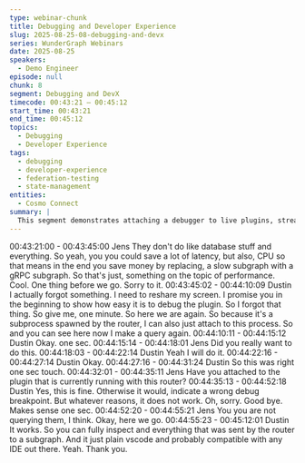 ```yaml
---
type: webinar-chunk
title: Debugging and Developer Experience
slug: 2025-08-25-08-debugging-and-devx
series: WunderGraph Webinars
date: 2025-08-25
speakers:
  - Demo Engineer
episode: null
chunk: 8
segment: Debugging and DevX
timecode: 00:43:21 – 00:45:12
start_time: 00:43:21
end_time: 00:45:12
topics:
  - Debugging
  - Developer Experience
tags:
  - debugging
  - developer-experience
  - federation-testing
  - state-management
entities:
  - Cosmo Connect
summary: |
  This segment demonstrates attaching a debugger to live plugins, streamlining developer workflows and testing.
---
```


00:43:21:00 - 00:43:45:00
Jens
They don't do like database stuff and everything. So yeah, you you could save a lot of latency,
but also, CPU so that means in the end you save money by replacing, a slow subgraph with a
gRPC subgraph. So that's just, something on the topic of performance. Cool. One thing before
we go. Sorry to it.
00:43:45:02 - 00:44:10:09
Dustin
I actually forgot something. I need to reshare my screen. I promise you in the beginning to show
how easy it is to debug the plugin. So I forgot that thing. So give me, one minute. So here we
are again. So because it's a subprocess spawned by the router, I can also just attach to this
process. So and you can see here now I make a query again.
00:44:10:11 - 00:44:15:12
Dustin
Okay. one sec.
00:44:15:14 - 00:44:18:01
Jens
Did you really want to do this.
00:44:18:03 - 00:44:22:14
Dustin
Yeah I will do it.
00:44:22:16 - 00:44:27:14
Dustin
Okay.
00:44:27:16 - 00:44:31:24
Dustin
So this was right one sec touch.
00:44:32:01 - 00:44:35:11
Jens
Have you attached to the plugin that is currently running with this router?
00:44:35:13 - 00:44:52:18
Dustin
Yes, this is fine. Otherwise it would, indicate a wrong debug breakpoint. But whatever reasons, it
does not work. Oh, sorry. Good bye. Makes sense one sec.
00:44:52:20 - 00:44:55:21
Jens
You you are not querying them, I think. Okay, here we go.
00:44:55:23 - 00:45:12:01
Dustin
It works. So you can fully inspect and everything that was sent by the router to a subgraph. And
it just plain vscode and probably compatible with any IDE out there. Yeah. Thank you.